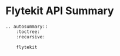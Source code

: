 # Flytekit API Summary

```{eval-rst}
.. autosummary::
    :toctree:
    :recursive:

    flytekit
```